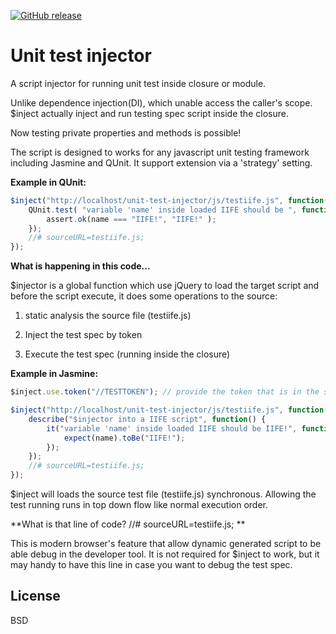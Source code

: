 [![GitHub release](https://img.shields.io/badge/Release-3.0.0-green.svg?style=flat-square)](https://github.com/gogocat/unit-test-injector)

# Unit test injector

A script injector for running unit test inside closure or module. 

Unlike dependence injection(DI), which unable access the caller's scope.  $inject actually inject and run testing spec script inside the closure. 

Now testing private properties and methods is possible!

The script is designed to works for any javascript unit testing framework including Jasmine and QUnit. It support extension via a 'strategy' setting.

**Example in QUnit:**

```javascript
$inject("http://localhost/unit-test-injector/js/testiife.js", function() {
	QUnit.test( "variable 'name' inside loaded IIFE should be ", function( assert ) {
		assert.ok(name === "IIFE!", "IIFE!" );
	});
	//# sourceURL=testiife.js;
});
```
**What is happening in this code...**

$injector is a global function which use jQuery to load the target script and before the script execute, it does some operations to the source:

1. static  analysis the source file (testiife.js)

2. Inject the test spec by token

4. Execute the test spec (running inside the closure)

**Example in Jasmine:**
```javascript
$inject.use.token("//TESTTOKEN"); // provide the token that is in the source test file (testiife.js)

$inject("http://localhost/unit-test-injector/js/testiife.js", function() {
	describe("$injector into a IIFE script", function() {
		it("variable 'name' inside loaded IIFE should be IIFE!", function() {
			expect(name).toBe("IIFE!");
		});
	});
	//# sourceURL=testiife.js;
});
```

$inject will loads the source test file (testiife.js) synchronous. Allowing the test running runs in top down flow like normal execution order.

**What is that line of code?  //# sourceURL=testiife.js; **

This is modern browser's feature that allow dynamic generated script to be able debug in the developer tool. 
It is not required for $inject to work, but it may handy to have this line in case you want to debug the test spec.

License
----

BSD
